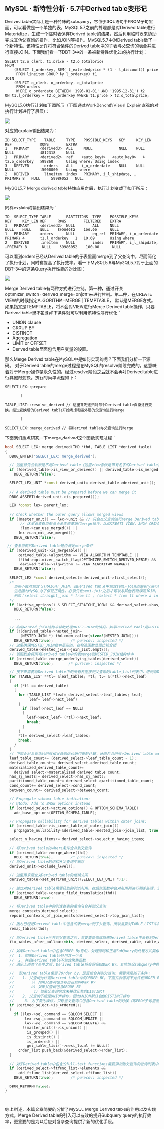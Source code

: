 ## MySQL · 新特性分析 · 5.7中Derived table变形记


Derived table实际上是一种特殊的subquery，它位于SQL语句中FROM子句里面，可以看做是一个单独的表。MySQL5.7之前的处理都是对Derived table进行Materialize，生成一个临时表保存Derived table的结果，然后利用临时表来协助完成其他父查询的操作，比如JOIN等操作。MySQL5.7中对Derived table做了一个新特性。该特性允许将符合条件的Derived table中的子表与父查询的表合并进行直接JOIN。下面我们看一下DBT-3中的一条被新特性优化过的执行计划：  

```LANG
SELECT t2.o_clerk, t1.price - t2.o_totalprice
FROM
    (SELECT l_orderkey, SUM( l_extendedprice * (1 - l_discount)) price
     FROM lineitem GROUP by l_orderkey) t1
JOIN
    (SELECT o_clerk, o_orderkey, o_totalprice
     FROM orders 
     WHERE o_orderdate BETWEEN '1995-01-01' AND '1995-12-31') t2
ON t1.l_orderkey = t2.o_orderkey WHERE t1.price > t2.o_totalprice;

```


MySQL5.6执行计划如下图所示（下图通过WorkBench的Visual Explain直观的对执行计划进行了展示）：  


![][0]  


对应的explain输出结果为：  

```LANG
ID SELECT_TYPE	  TABLE	    TYPE	POSSIBLE_KEYS	KEY	    KEY_LEN	REF	            ROWS	    EXTRA
1	PRIMARY  	<derived3>	ALL  	NULL	        NULL	NULL	NULL	        4812318	    NULL
1	PRIMARY	    <derived2>	ref	   <auto_key0>	 <auto_key0>   4	t2.o_orderkey	599860	    Using where; Using index
3	DERIVED       orders	ALL	   i_o_orderdate	NULL	NULL	NULL	        15000000    Using where
2	DERIVED	      lineitem	index	PRIMARY, i_l_shipdate, …	PRIMARY	8	NULL	 59986052	NULL   

```


MySQL5.7 Merge derived table特性应用之后，执行计划变成了如下所示：  


![][1]  


同样explain的输出结果为：  

```LANG
ID  SELECT_TYPE	TABLE	    PARTITIONS  TYPE	POSSIBLE_KEYS	        KEY	    KEY_LEN	REF    	ROWS	    FILTERED	EXTRA
1	PRIMARY	    <derived2>	NULL	    ALL	    NULL	                NULL	NULL	NULL	59986052	100.00	    NULL
1	PRIMARY	    orders 	    NULL	    eq_ref	PRIMARY, i_o_orderdate	PRIMARY	4	    t1.l_orderkey	1	10.69	    Using where
2	DERIVED	    lineitem	NULL	    index	PRIMARY, i_l_shipdate, …PRIMARY	8	    NULL	59986052	100.00	    NULL

```


可以看到orders已经从Derived table的子表里面merge到了父查询中，尽而简化了执行计划，同时也提高了执行效率。看一下MySQL5.6与MySQL5.7对于上面的DBT-3中的这条Query执行性能的对比图：  


![][2]  


Merge Derived table有两种方式进行控制。第一种，通过开关optimizer_switch=’derived_merge=on|off’来进行控制。第二种，在CREATE VIEW的时候指定ALGORITHM=MERGE | TEMPTABLE， 默认是MERGE方式。如果指定是TEMPTABLE，将不会对VIEW进行Merge Derived table操作。只要Derived table里不包含如下条件就可以利用该特性进行优化：  


* UNION clause
* GROUP BY
* DISTINCT
* Aggregation
* LIMIT or OFFSET
* Derived table里面包含用户变量的设置。



那么Merge Derived table在MySQL中是如何实现的呢？下面我们分析一下源码。
对于Derived table的merge过程是在MySQL的resolve阶段完成的，这意味着对于Merge操作是永久性的，经过resolve阶段之后就不会再对Derived table进行其他的变换。执行的简单流程如下：  

```LANG
SELECT_LEX::prepare

       |

TABLE_LIST::resolve_derived // 这里首先递归对每个Derived table自身进行变换，经过变换后的Derived table开始考虑和最外层的父查询进行Merge

       |

SELECT_LEX::merge_derived // 将Derived table与父查询进行Merge

```


下面我们重点研究一下merge_derived这个函数实现过程：  

```cpp
bool SELECT_LEX::merge_derived(THD *thd, TABLE_LIST *derived_table)
{   
  DBUG_ENTER("SELECT_LEX::merge_derived");
  
  // 这里首先会判断是不是Derived table（这里view看做是带有名字的Derived table),同时也会看该Derived table是否已经被合并过了
  if (!derived_table->is_view_or_derived() || derived_table->is_merged())
    DBUG_RETURN(false);

  SELECT_LEX_UNIT *const derived_unit= derived_table->derived_unit();
  
  // A derived table must be prepared before we can merge it
  DBUG_ASSERT(derived_unit->is_prepared());

  LEX *const lex= parent_lex;
  
  // Check whether the outer query allows merged views
  if ((master_unit() == lex->unit && // 只会在父查询进行merge Derived table操作。
 	   // 这里会查看当前命令是否需要进行merge操作，比如CREATE VIEW，SHOW CREATE VIEW等。如果需要再继续
       !lex->can_use_merged()) ||  
      lex->can_not_use_merged()) 
    DBUG_RETURN(false);

 // 查看当前的Derived table是否满足merge条件
  if (!derived_unit->is_mergeable() ||
      derived_table->algorithm == VIEW_ALGORITHM_TEMPTABLE ||
      (!thd->optimizer_switch_flag(OPTIMIZER_SWITCH_DERIVED_MERGE) &&
       derived_table->algorithm != VIEW_ALGORITHM_MERGE))
    DBUG_RETURN(false);

  SELECT_LEX *const derived_select= derived_unit->first_select();
  /*
	当前不会对包含 STRAIGHT_JOIN，且Derived table中包含semi-join的query进行merge操作。
	这是因为MySQL为了保证正确性，必须先做semi-join之后才可以与其他表继续做JOIN。
	例如：select straight_join * from tt , (select * from tt where a in (select a from t1)) 	as ttt;
  */
  if ((active_options() & SELECT_STRAIGHT_JOIN) && derived_select->has_sj_nests)
    DBUG_RETURN(false);

	...

  // 利用Nested_join结构来辅助处理OUTER-JOIN的情况。如果Derived table是OUTER-JOIN的内表，需要将Derived table中的每个表设置为JOIN的时候可以为空。具体请参考propagate_nullability。
  if (!(derived_table->nested_join=
       (NESTED_JOIN *) thd->mem_calloc(sizeof(NESTED_JOIN))))
    DBUG_RETURN(true);        /* purecov: inspected */
  // 这里确保NESTED_JOIN结构是空的，在构造函数处理比较合适
  derived_table->nested_join->join_list.empty();
  // 该函数会将所有Derived table中的表merge到NESTED_JOIN结构体中
  if (derived_table->merge_underlying_tables(derived_select))
    DBUG_RETURN(true);       /* purecov: inspected */

  // 接下来需要将Derived table中的所有表连接到父查询的table_list列表中，进而将Derived table从父查询中剔除。
  for (TABLE_LIST **tl= &leaf_tables; *tl; tl= &(*tl)->next_leaf)
  {
    if (*tl == derived_table)
    {
      for (TABLE_LIST *leaf= derived_select->leaf_tables; leaf;
           leaf= leaf->next_leaf)
      {
        if (leaf->next_leaf == NULL)
        {
          leaf->next_leaf= (*tl)->next_leaf;
          break;
        }
      }
      *tl= derived_select->leaf_tables;
      break;
    }
  }
  // 下面会对父查询的所有相关数据结构进行重新计算，进而包含所有从Derived table merge之后的表的相关信息。
  leaf_table_count+= (derived_select->leaf_table_count - 1);
  derived_table_count+= derived_select->derived_table_count;
  materialized_derived_table_count+=
    derived_select->materialized_derived_table_count;
  has_sj_nests|= derived_select->has_sj_nests;
  partitioned_table_count+= derived_select->partitioned_table_count;
  cond_count+= derived_select->cond_count;
  between_count+= derived_select->between_count;

  // Propagate schema table indication:
  // @todo: Add to BASE options instead
  if (derived_select->active_options() & OPTION_SCHEMA_TABLE)
    add_base_options(OPTION_SCHEMA_TABLE);

  // Propagate nullability for derived tables within outer joins:
  if (derived_table->is_inner_table_of_outer_join())
    propagate_nullability(&derived_table->nested_join->join_list, true);

  select_n_having_items+= derived_select->select_n_having_items;

  // 将Derived table的where条件合并到父查询
  if (derived_table->merge_where(thd))
    DBUG_RETURN(true);        /* purecov: inspected */
  // 将Derived table的结构从父查询中删除
  derived_unit->exclude_level();

  // 这里用来禁止对Derived table的继续访问
  derived_table->set_derived_unit((SELECT_LEX_UNIT *)1);

  // 建立对Derived table需要获取的列的引用。在后续函数中会对引用列进行相关处理，请参考函数setup_natural_join_row_types函数
  if (derived_table->create_field_translation(thd))  
    DBUG_RETURN(true); 

  // 将Derived table中的列或者表的重命名合并到父查询
  merge_contexts(derived_select);
  repoint_contexts_of_join_nests(derived_select->top_join_list);

  // 因为已经把Derived table中包含的表merge到了父查询，所以需要对TABLE_LIST中的表所在的位置进行重新定位。
  remap_tables(thd);

  // 将Derived table合并到父查询之后，需要重新修改原来Derived table中所有对Derived table中所有列的引用，
  fix_tables_after_pullout(this, derived_select, derived_table, table_adjust);

  // 如果Derived table中包含ORDER By语句，处理原则和正常SubQuery的处理方式类似：
  //  1. 如果Derived table只包含一个表
  //  2. 并且Derived table不包含聚集函数
  // 满足上述两个条件之后，Derived table将会保留ORDER BY。其他情况subquery中的ORDER BY将会被忽略掉，这也是MySQL5.7区别于MySQL5.6的一点。

  //  当Derived table保留了Order by，是否能合并到父查询，需要满足如下条件：
  // 	1. 父查询允许做Derived table中的ORDER BY。下面几种情况不允许做ORDER BY
  // 		a) 如果父查询包含有自己的ORDER BY
  // 		b) 如果父查询包含GROUP BY
  //         c) 如果父查询包含未被优化掉的DISTINCT
  // 	2. 父查询不能是UNION操作，因为UNION默认会做DISTINCT操作
  //     3. 为了简化操作，只有当父查询只包含Derived table的时候（即FROM子句里面只有Derived table一个表）才可以保留ORDER BY。这里有相当大的改进空间可以尽量的来按照Derived table定义的ORDER BY操作来进行父查询的操作。比如有两个表以上，如果父查询没有ORDER BY的要求，也可以按照Derived table来对结果进行排序。
  if (derived_select->is_ordered())
  {
    if ((lex->sql_command == SQLCOM_SELECT ||
         lex->sql_command == SQLCOM_UPDATE ||
         lex->sql_command == SQLCOM_DELETE) &&
        !(master_unit()->is_union() ||
          is_grouped() ||
          is_distinct() ||
          is_ordered() ||
          get_table_list()->next_local != NULL))
      order_list.push_back(&derived_select->order_list);
  }

  // 对于Derived table中包含的full-text functions需要添加到父查询的查询列表中。
  if (derived_select->ftfunc_list->elements &&
      add_ftfunc_list(derived_select->ftfunc_list))
    DBUG_RETURN(true);        /* purecov: inspected */

  DBUG_RETURN(false);
}




```


综上所述，本篇文章简要的分析了MySQL Merge Derived table的作用以及实现方式。Merge Derived table的引入可以有效的提升Subquery query的执行效率，更重要的是为以后应对复杂查询提供了新的优化手段。  


[0]: http://ata2-img.cn-hangzhou.img-pub.aliyun-inc.com/5f5bc31eb4d10fefb7e40f7aaf3f4f30.png
[1]: http://ata2-img.cn-hangzhou.img-pub.aliyun-inc.com/a3d93479e120082c5baf54e53f4be15e.png
[2]: http://ata2-img.cn-hangzhou.img-pub.aliyun-inc.com/c6dce532dc191078368a5c6f92ac3e97.png